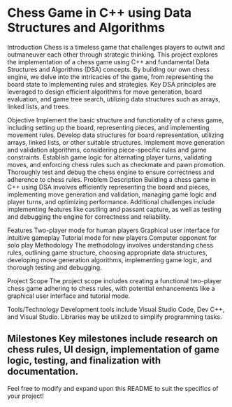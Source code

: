 # Chess Game in C++ using Data Structures and Algorithms
Introduction
Chess is a timeless game that challenges players to outwit and outmaneuver each other through strategic thinking. This project explores the implementation of a chess game using C++ and fundamental Data Structures and Algorithms (DSA) concepts. By building our own chess engine, we delve into the intricacies of the game, from representing the board state to implementing rules and strategies. Key DSA principles are leveraged to design efficient algorithms for move generation, board evaluation, and game tree search, utilizing data structures such as arrays, linked lists, and trees.

Objective
Implement the basic structure and functionality of a chess game, including setting up the board, representing pieces, and implementing movement rules.
Develop data structures for board representation, utilizing arrays, linked lists, or other suitable structures.
Implement move generation and validation algorithms, considering piece-specific rules and game constraints.
Establish game logic for alternating player turns, validating moves, and enforcing chess rules such as checkmate and pawn promotion.
Thoroughly test and debug the chess engine to ensure correctness and adherence to chess rules.
Problem Description
Building a chess game in C++ using DSA involves efficiently representing the board and pieces, implementing move generation and validation, managing game logic and player turns, and optimizing performance. Additional challenges include implementing features like castling and passant capture, as well as testing and debugging the engine for correctness and reliability.

Features
Two-player mode for human players
Graphical user interface for intuitive gameplay
Tutorial mode for new players
Computer opponent for solo play
Methodology
The methodology involves understanding chess rules, outlining game structure, choosing appropriate data structures, developing move generation algorithms, implementing game logic, and thorough testing and debugging.

Project Scope
The project scope includes creating a functional two-player chess game adhering to chess rules, with potential enhancements like a graphical user interface and tutorial mode.

Tools/Technology
Development tools include Visual Studio Code, Dev C++, and Visual Studio. Libraries may be utilized to simplify programming tasks.

Milestones
Key milestones include research on chess rules, UI design, implementation of game logic, testing, and finalization with documentation.
---------------------------------------------------------------------------------------------------------------------------------------
Feel free to modify and expand upon this README to suit the specifics of your project!
